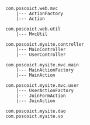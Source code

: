 	
	com.poscoict.web.mvc
		|--- ActionFactory
		|--- Action
		
	com.poscoict.web.util
		|--- MvcUtil
	
	com.poscoict.mysite.controller
		|--- MainController
		|--- UserController
		
	com.poscoict.mysite.mvc.main
		|--- MainActionFactory
		|--- MainAction
		
	com.poscoict.mysite.mvc.user
		|--- UserActionFactory
		|--- JoinFormAction
		|--- JoinAction
	
	com.poscoict.mysite.dao
	com.poscoict.mysite.vo